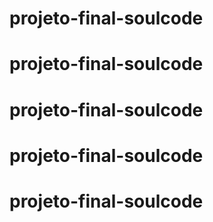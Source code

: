 # projeto-final-soulcode
# projeto-final-soulcode
# projeto-final-soulcode
# projeto-final-soulcode
# projeto-final-soulcode
